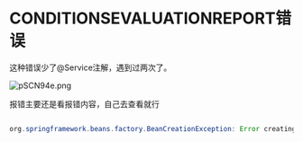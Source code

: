 # CONDITIONSEVALUATIONREPORT错误


这种错误少了@Service注解，遇到过两次了。

![pSCN94e.png](https://s1.ax1x.com/2023/01/01/pSCN94e.png)

报错主要还是看报错内容，自己去查看就行

```java

org.springframework.beans.factory.BeanCreationException: Error creating bean with name 'cn.itedus.lottery.test.domain.ActivityTest': Injection of resource dependencies failed; nested exception is org.springframework.beans.factory.NoSuchBeanDefinitionException: No qualifying bean of type 'cn.itedus.lottery.domain.activity.service.deploy.IActivityDeploy' available: expected at least 1 bean which qualifies as autowire candidate. Dependency annotations: {@javax.annotation.Resource(shareable=true, lookup=, name=, description=, authenticationType=CONTAINER, type=class java.lang.Object, mappedName=)}
	
```